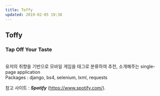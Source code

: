 ```yaml
---
title: Toffy
updated: 2019-02-05 19:38
---
```


## Toffy
### Tap Off Your Taste
<br>
유저의 취향을 기반으로 모바일 게임을 태그로 분류하여 추천, 소개해주는 single-page application
<br>
Packages : django, bs4, selenium, lxml, requests

참고 사이트 : **_Spotify_** (https://www.spotify.com/).
